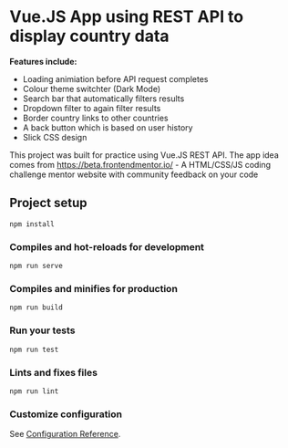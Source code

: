 # Vue.JS App using REST API to display country data

**Features include:**
- Loading animiation before API request completes
- Colour theme switchter (Dark Mode)
- Search bar that automatically filters results
- Dropdown filter to again filter results
- Border country links to other countries
- A back button which is based on user history
- Slick CSS design

This project was built for practice using Vue.JS REST API.
The app idea comes from https://beta.frontendmentor.io/ - A HTML/CSS/JS coding challenge mentor website with community feedback on your code


## Project setup
```
npm install
```

### Compiles and hot-reloads for development
```
npm run serve
```

### Compiles and minifies for production
```
npm run build
```

### Run your tests
```
npm run test
```

### Lints and fixes files
```
npm run lint
```

### Customize configuration
See [Configuration Reference](https://cli.vuejs.org/config/).
